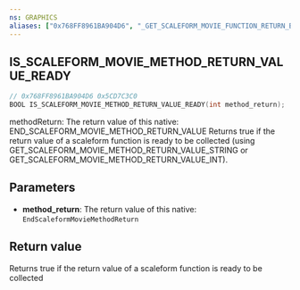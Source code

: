 ```yaml
---
ns: GRAPHICS
aliases: ["0x768FF8961BA904D6", "_GET_SCALEFORM_MOVIE_FUNCTION_RETURN_BOOL"]
---
```

## IS_SCALEFORM_MOVIE_METHOD_RETURN_VALUE_READY

```c
// 0x768FF8961BA904D6 0x5CD7C3C0
BOOL IS_SCALEFORM_MOVIE_METHOD_RETURN_VALUE_READY(int method_return);
```

methodReturn: The return value of this native: END_SCALEFORM_MOVIE_METHOD_RETURN_VALUE
Returns true if the return value of a scaleform function is ready to be collected (using GET_SCALEFORM_MOVIE_METHOD_RETURN_VALUE_STRING or GET_SCALEFORM_MOVIE_METHOD_RETURN_VALUE_INT).

## Parameters
* **method_return**: The return value of this native: `EndScaleformMovieMethodReturn`

## Return value
Returns true if the return value of a scaleform function is ready to be collected
